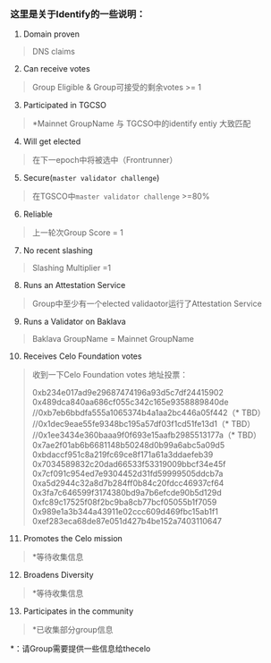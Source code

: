 ### 这里是关于Identify的一些说明：

1. Domain proven
> DNS claims

2. Can receive votes
> Group Eligible & Group可接受的剩余votes >= 1 

3. Participated in TGCSO
> *Mainnet GroupName 与 TGCSO中的identify entiy 大致匹配

4. Will get elected
> 在下一epoch中将被选中（Frontrunner）

5. Secure(`master validator challenge`)
> 在TGSCO中`master validator challenge` >=80%

6. Reliable
> 上一轮次Group Score = 1

7. No recent slashing
> Slashing Multiplier =1

8. Runs an Attestation Service
> Group中至少有一个elected validaotor运行了Attestation Service

9. Runs a Validator on Baklava
> Baklava GroupName = Mainnet GroupName

10. Receives Celo Foundation votes
> 收到一下Celo Foundation votes 地址投票：
> 
>   0xb234e017ad9e29687474196a93d5c7df24415902
>   0x489dca840aa686cf055c342c165e9358889840de
>   //0xb7eb6bbdfa555a1065374b4a1aa2bc446a05f442（* TBD）
>   //0x1dec9eae55fe9348bc195a57df03f1cd51fe13d1（* TBD）
>   //0x1ee3434e360baaa9f0f693e15aafb2985513177a（* TBD）
>   0x7ae2f01ab6b6681148b50248d0b99a6abc5a09d5
>   0xbdaccf951c8a219fc69ce8f171a61a3ddaefeb39
>   0x7034589832c20dad66533f53319009bbcf34e45f
>   0x7cf091c954ed7e9304452d31fd59999505ddcb7a
>   0xa5d2944c32a8d7b284ff0b84c20fdcc46937cf64
>   0x3fa7c646599f3174380bd9a7b6efcde90b5d129d
>   0xfc89c17525f08f2bc9ba8cb77bcf05055b1f7059
>   0x989e1a3b344a43911e02ccc609d469fbc15ab1f1
>   0xef283eca68de87e051d427b4be152a7403110647
  
11. Promotes the Celo mission
> *等待收集信息

12. Broadens Diversity
> *等待收集信息

13. Participates in the community
> *已收集部分group信息

*：请Group需要提供一些信息给thecelo
